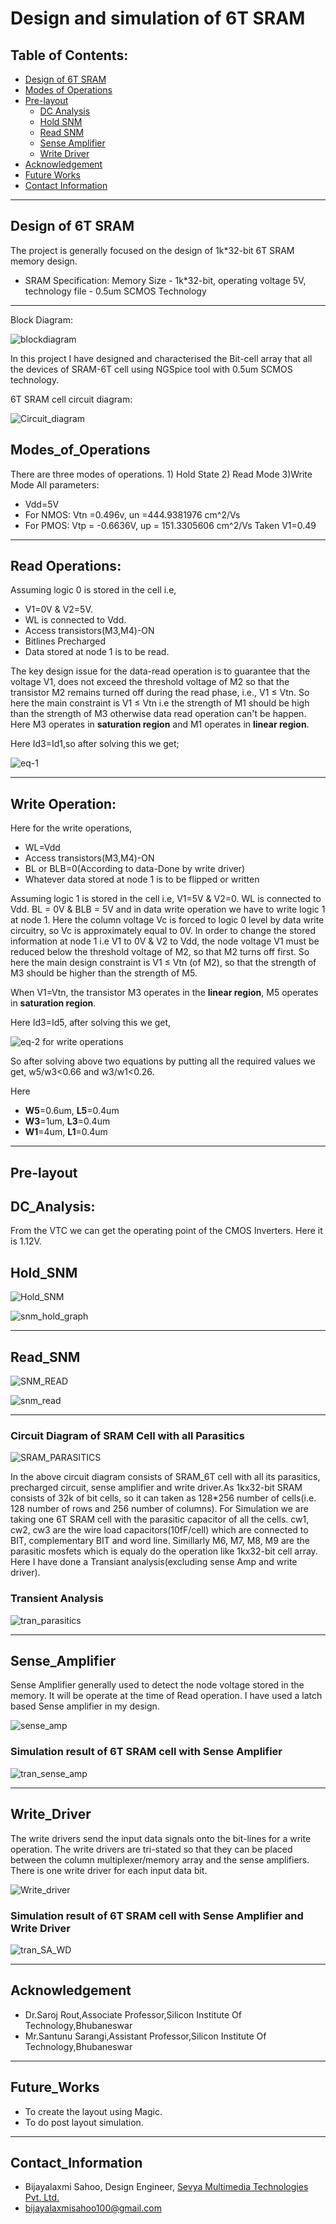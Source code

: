 # Design and simulation of 6T SRAM
## Table of Contents:

 - [Design of 6T SRAM](#Design-of-6T-SRAM)
 - [Modes of Operations](#Modes_of_Operations)
 - [Pre-layout](#Pre-layout)
	 - [DC Analysis](#DC_Analysis)
	 - [Hold SNM](#Hold_SNM)
	 - [Read SNM](#Read_SNM)
	 - [Sense Amplifier](#Sense_Amplifier)
	 - [Write Driver](#Write_driver)
- [Acknowledgement](#Acknowledgement)
- [Future Works](#Future_works)
- [Contact Information](#Contact_Information)
- ----
## Design of 6T SRAM
The project is generally focused on the design of 1k*32-bit 6T SRAM memory design.
- SRAM Specification: Memory Size - 1k*32-bit, operating voltage 5V, technology file - 0.5um SCMOS Technology
---

Block Diagram:

![blockdiagram](https://github.com/Bijayalaxmi9/6T_SRAM/blob/main/Images/block_diagram.jpg)

In this project I have designed and characterised the Bit-cell array that all the devices of SRAM-6T cell using NGSpice tool with 0.5um SCMOS technology.

6T SRAM cell circuit diagram:

![Circuit_diagram](https://github.com/Bijayalaxmi9/6T_SRAM/blob/main/Images/circuit%20diagram.jpg)


## Modes_of_Operations
There are three modes of operations. 1) Hold State 2) Read Mode 3)Write Mode
All parameters:
- Vdd=5V
- For NMOS: Vtn =0.496v, un =444.9381976 cm^2/Vs
- For PMOS: Vtp = -0.6636V, up = 151.3305606 cm^2/Vs
Taken V1=0.49
---
## Read Operations:
Assuming logic 0 is stored in the cell i.e, 
- V1=0V & V2=5V. 
- WL is connected to Vdd.
-  Access transistors(M3,M4)-ON
-  Bitlines Precharged
-  Data stored at node 1 is to be read.

The key design issue for the data-read operation is to guarantee that the voltage V1, does not exceed the threshold voltage of M2 so that the transistor M2 remains turned off during the read phase, i.e., V1 ≤ Vtn. So here the main constraint is V1 ≤ Vtn i.e the strength of M1 should be high than the strength of M3 otherwise data read operation can't be happen. Here M3 operates in **saturation region** and M1 operates in **linear region**.

Here Id3=Id1,so after solving this we get;

![eq-1](https://github.com/Bijayalaxmi9/6T_SRAM/blob/main/Images/Eq-1.jpeg)

----
## Write Operation:
Here for the write operations,
-   WL=Vdd
-   Access transistors(M3,M4)-ON
-   BL or BLB=0(According to data-Done by write driver)
-   Whatever data stored at node 1 is to be flipped or written

Assuming logic 1 is stored in the cell i.e, V1=5V & V2=0. WL is connected to Vdd. BL = 0V & BLB = 5V and in data write operation we have to write logic 1 at node 1.
Here the column voltage Vc is forced to logic 0 level by data write circuitry, so Vc is approximately equal to 0V. In order to change the stored information at node 1 i.e V1 to 0V & V2 to Vdd, the node voltage V1 must be reduced below the threshold voltage of M2, so that M2 turns off first. So here the main design constraint is V1 ≤ Vtn (of M2), so that the strength of M3 should be higher than the strength of M5. 

When V1=Vtn, the transistor M3 operates in the **linear region**, M5 operates in **saturation region**.

Here Id3=Id5, after solving this we get,

![eq-2 for write operations](https://github.com/Bijayalaxmi9/6T_SRAM/blob/main/Images/Eq-2.jpeg)


So after solving above two equations by putting all the required values we get, w5/w3<0.66 and w3/w1<0.26.	     

Here 
- **W5**=0.6um, **L5**=0.4um
- **W3**=1um, **L3**=0.4um
- **W1**=4um, **L1**=0.4um
---
## Pre-layout
## DC_Analysis:

From the VTC we can get the operating point of the CMOS Inverters. Here it is 1.12V.

## Hold_SNM


![Hold_SNM](https://github.com/Bijayalaxmi9/6T_SRAM/blob/main/Images/SNM_Hold.jpg)



![snm_hold_graph](https://github.com/Bijayalaxmi9/6T_SRAM/blob/main/Images/snm_hold_graph.jpg)

	 
---	 
## Read_SNM



![SNM_READ](https://github.com/Bijayalaxmi9/6T_SRAM/blob/main/Images/SNM_Read.jpg)



![snm_read](https://github.com/Bijayalaxmi9/6T_SRAM/blob/main/Images/snm_read_graph.jpg)

   

---
### Circuit Diagram of SRAM Cell with all Parasitics



![SRAM_PARASITICS](https://github.com/Bijayalaxmi9/6T_SRAM/blob/main/Images/sram_parasitics.jpg)


In the above circuit diagram consists of SRAM_6T cell with all its parasitics, precharged circuit, sense amplifier and write driver.As 1kx32-bit SRAM consists of 32k of bit cells, so it can taken as 128*256 number of cells(i.e. 128 number of rows and 256 number of columns). For Simulation we are taking one 6T SRAM cell with the parasitic capacitor of all the cells. cw1, cw2, cw3 are the wire load capacitors(10fF/cell) which are connected to BIT, complementary BIT and word line. Simillarly M6, M7, M8, M9 are the parasitic mosfets which is equaly do the operation like 1kx32-bit cell array. Here I have done a Transiant analysis(excluding sense Amp and write driver).

### Transient Analysis


![tran_parasitics](https://github.com/Bijayalaxmi9/6T_SRAM/blob/main/Images/tran_precharge.jpg)


---

## Sense_Amplifier
Sense Amplifier generally used to detect the node voltage stored in the memory. It will be operate at the time of Read operation. I have used a latch based Sense amplifier in my design.




![sense_amp](https://github.com/Bijayalaxmi9/6T_SRAM/blob/main/Images/sense_amp.jpg)



### Simulation result of 6T SRAM cell with Sense Amplifier

![tran_sense_amp](https://github.com/Bijayalaxmi9/6T_SRAM/blob/main/Images/tran_sense_amp.jpg)


---

## Write_Driver

The write drivers send the input data signals onto the bit-lines for a write operation. The write drivers are tri-stated so that they can be placed between the column multiplexer/memory array and the sense amplifiers. There is one write driver for each input data bit.



![Write_driver](https://github.com/Bijayalaxmi9/6T_SRAM/blob/main/Images/write_driver.jpg)


### Simulation result of 6T SRAM cell with Sense Amplifier and Write Driver



![tran_SA_WD](https://github.com/Bijayalaxmi9/6T_SRAM/blob/main/Images/tran_SA_WD.jpg)


---
## Acknowledgement

-   Dr.Saroj Rout,Associate Professor,Silicon Institute Of Technology,Bhubaneswar
-   Mr.Santunu Sarangi,Assistant Professor,Silicon Institute Of Technology,Bhubaneswar
- ---
## Future_Works
- To create the layout using Magic.
-   To do post layout simulation.
- ---
## Contact_Information
-   Bijayalaxmi Sahoo, Design Engineer,  [Sevya Multimedia Technologies Pvt. Ltd.](https://sevyamultimedia.com/)
-   [bijayalaxmisahoo100@gmail.com](mailto:bijayalaxmisahoo100@gmail.com)
